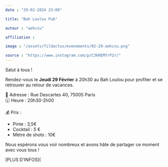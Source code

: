 ```yaml
---
date : "29-02-2024 23:00"

title: "Bah Loulou Pub"

auteur : "aehcsu"

affiliation : 

image : "/assets/fildactus/evenements/02-29-aehcsu.png"

source : "https://www.instagram.com/p/C3kREMYrP2r/"
---
```


Salut à tous !

Rendez-vous le __Jeudi 29 Février__ à 20h30 au Bah Loulou pour profiter et se retrouver au retour de vacances.

📍 Adresse : Rue Descartes 40, 75005 Paris  
🕣 Heure : 20h30-2h00

💰 Prix :  
- Pinte : 3,5€  
- Cocktail : 5 €  
- Mètre de shots : 10€

Nous espérons vous voir nombreux et avons hâte de partager ce moment avec vous tous !

[PLUS D'INFOS](